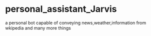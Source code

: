# personal_assistant_Jarvis
 a personal bot capable of conveying news,weather,information from wkipedia and many more things
